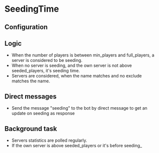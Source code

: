 # SeedingTime

## Configuration

## Logic

* When the number of players is between min_players and full_players, a server is considered to be seeding. 
* When no server is seeding, and the own server is not above seeded_players, it's seeding time. 
* Servers are considered, when the name matches and no exclude matches the name. 

## Direct messages

* Send the message "seeding" to the bot by direct message to get an update on seeding as response

## Background task

* Servers statistics are polled regularly.
* If the own server is above seeded_players or it's before seeding_
